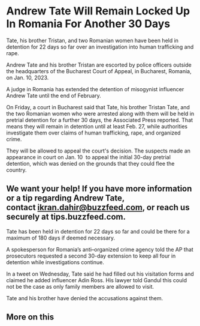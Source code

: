# Andrew Tate Will Remain Locked Up In Romania For Another 30 Days

Tate, his brother Tristan, and two Romanian women have been held in detention for 22 days so far over an investigation into human trafficking and rape.

Andrew Tate and his brother Tristan are escorted by police officers outside the headquarters of the Bucharest Court of Appeal, in Bucharest, Romania, on Jan. 10, 2023. 

A judge in Romania has extended the detention of misogynist influencer Andrew Tate until the end of February. 

On Friday, a court in Bucharest said that Tate, his brother Tristan Tate, and the two Romanian women who were arrested along with them will be held in pretrial detention for a further 30 days, the Associated Press reported. That means they will remain in detention until at least Feb. 27, while authorities investigate them over claims of human trafficking, rape, and organized crime.

They will be allowed to appeal the court's decision. The suspects made an appearance in court on Jan. 10  to appeal the initial 30-day pretrial detention, which was denied on the grounds that they could flee the country. 

## We want your help! If you have more information or a tip regarding Andrew Tate, contact ikran.dahir@buzzfeed.com, or reach us securely at tips.buzzfeed.com.

Tate has been held in detention for 22 days so far and could be there for a maximum of 180 days if deemed necessary.

A spokesperson for Romania’s anti–organized crime agency told the AP that prosecutors requested a second 30-day extension to keep all four in detention while investigations continue.

In a tweet on Wednesday, Tate said he had filled out his visitation forms and claimed he added influencer Adin Ross. His lawyer told Gandul this could not be the case as only family members are allowed to visit.

Tate and his brother have denied the accusations against them. 

## More on this

